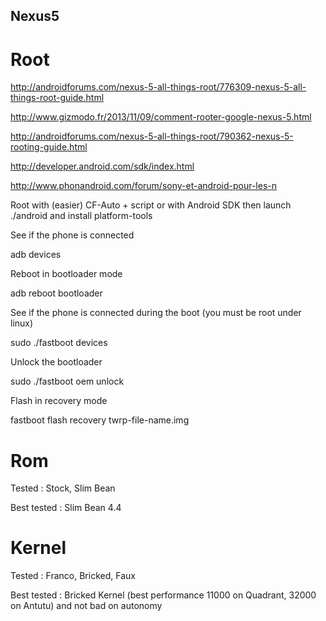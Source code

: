 Nexus5
------

Root
====

http://androidforums.com/nexus-5-all-things-root/776309-nexus-5-all-things-root-guide.html

http://www.gizmodo.fr/2013/11/09/comment-rooter-google-nexus-5.html

http://androidforums.com/nexus-5-all-things-root/790362-nexus-5-rooting-guide.html

http://developer.android.com/sdk/index.html

http://www.phonandroid.com/forum/sony-et-android-pour-les-n


Root with (easier)
CF-Auto  + script
or with
Android SDK then launch ./android and install platform-tools

See if the phone is connected

 adb devices

Reboot in bootloader mode

adb reboot bootloader

See if the phone is connected during the boot (you must be root under linux)

sudo ./fastboot devices

Unlock the bootloader

sudo ./fastboot oem unlock

Flash in recovery mode

fastboot flash recovery twrp-file-name.img


Rom
===

Tested : Stock, Slim Bean

Best tested : Slim Bean 4.4 

Kernel
======

Tested : Franco, Bricked, Faux

Best tested : Bricked Kernel (best performance 11000 on Quadrant, 32000 on Antutu) and not bad on autonomy

